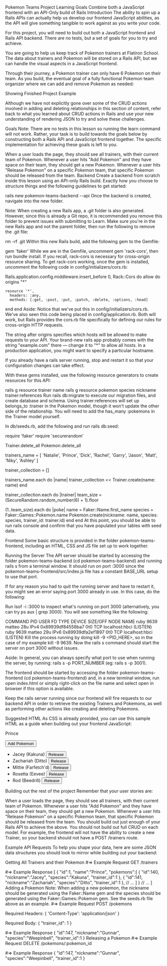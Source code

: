 Pokemon Teams Project
Learning Goals
Combine both a JavaScript frontend with an API-Only build of Rails
Introduction
The ability to spin up a Rails APIs can actually help us develop our frontend JavaScript abilities, as the API will give something tangible to work against as you write your code.

For this project, you will need to build out both a JavaScript frontend and Rails API backend. There are no tests, but a set of goals for you to try and achieve.

You are going to help us keep track of Pokemon trainers at Flatiron School. The data about trainers and Pokemon will be stored on a Rails API, but we can handle the visual aspects in a JavaScript frontend.

Through their journey, a Pokemon trainer can only have 6 Pokemon on their team. As you build, the eventual goal of a fully functional Pokemon team organizer where we can add and remove Pokemon as needed:

Showing Finished Project Example

Although we have not explicitly gone over some of the CRUD actions involved in adding and deleting relationships in this section of content, refer back to what you learned about CRUD actions in Rails and use your new understanding of rendering JSON to try and solve these challenges.

Goals
Note: There are no tests in this lesson so running the learn command will not work. Rather, your task is to build towards the goals below by constructing both a Rails API and JavaScript frontend together. The specific implementation for achieving these goals is left to you.

When a user loads the page, they should see all trainers, with their current team of Pokemon.
Whenever a user hits "Add Pokemon" and they have space on their team, they should get a new Pokemon.
Whenever a user hits "Release Pokemon" on a specific Pokemon team, that specific Pokemon should be released from the team.
Backend
Create a backend from scratch inside this lesson using an API-only Rails build. Exactly how you choose to structure things and the following guidelines to get started:

rails new pokemon-teams-backend --api
Once the backend is created, navigate into the new folder.

Note: When creating a new Rails app, a .git folder is also generated. However, since this is already a Git repo, it is recommended you remove this folder to prevent issues with submitting to Learn. Make sure you're in the new Rails app and not the parent folder, then run the following to remove the .git file:

rm -rf .git
Within this new Rails build, add the following gem to the Gemfile:

gem 'faker'
While we are in the Gemfile, uncomment gem 'rack-cors', then run bundle install. If you recall, rack-cors is necessary for cross-origin resource sharing. To get rack-cors working, once the gem is installed, uncomment the following code in config/initializers/cors.rb:

Rails.application.config.middleware.insert_before 0, Rack::Cors do
  allow do
    origins "*"

    resource '*',
      headers: :any,
      methods: [:get, :post, :put, :patch, :delete, :options, :head]
  end
end
Aside: Notice that we've put this in config/initializers/cors.rb. We've also seen this code being placed in config/application.rb. Both will work, but Rails provides the cors.rb file specifically for defining our rules for cross-origin HTTP requests.

The string after origins specifies which hosts will be allowed to make requests to your API. Your brand-new rails app probably comes with the string "example.com" there — change it to "*" to allow all hosts. In a production application, you might want to specify a particular hostname.

If you already have a rails server running, stop and restart it so that your configuration changes can take effect.

With these gems installed, use the following resource generators to create resources for this API:

rails g resource trainer name
rails g resource pokemon species nickname trainer:references
Run rails db:migrate to execute our migration files, and create database and schema. Using trainer:references will set up belongs_to :trainer in the Pokemon model, though it won't update the other side of the relationship. You will need to add the has_many :pokemons in the Trainer model yourself.

In db/seeds.rb, add the following and run rails db:seed:

require 'faker'
require 'securerandom'

Trainer.delete_all
Pokemon.delete_all

trainers_name = [
  'Natalie',
  'Prince',
  'Dick',
  'Rachel',
  'Garry',
  'Jason',
  'Matt',
  'Niky',
  'Ashley'
]

trainer_collection = []

trainers_name.each do |name|
  trainer_collection << Trainer.create(name: name)
end

trainer_collection.each do |trainer|
  team_size = (SecureRandom.random_number(6) + 1).floor

  (1..team_size).each do |poke|
    name = Faker::Name.first_name
    species = Faker::Games::Pokemon.name
    Pokemon.create(nickname: name, species: species, trainer_id: trainer.id)
  end
end
At this point, you should be able to run rails console and confirm that you have populated your tables with seed data.

Frontend
Some basic structure is provided in the folder pokemon-teams-frontend, including an HTML, CSS and JS file set up to work together.

Running the Server
The API server should be started by accessing the folder pokemon-teams-backend (cd pokemon-teams-backend) and running rails s from a terminal window. It should run on port :3000 since the pokemon-teams-frontend/src/index.js file has a constant BASE_URL setup to use that port.

If for any reason you had to quit the running server and have to restart it, you might see an error saying port 3000 already in use. In this case, do the following:

Run lsof -i :3000 to inspect what's running on port 3000 (alternatively, you can try ps aux | grep 3000). You will see something like the following:

COMMAND PID USER FD TYPE DEVICE SIZE/OFF NODE NAME 
ruby 9639 matteo 28u IPv4 0x89939df84558ba7 0t0 TCP localhost:hbci (LISTEN) 
ruby 9639 matteo 29u IPv6 0x89939dfa2ef1897 0t0 TCP localhost:hbci (LISTEN)
Kill the process running by doing kill -9 <PID_HERE>, so in the case of my example kill -9 9639. Now the rails s command should start the server on port 3000 without issues.

Aside: In general, you can always specify what port to use when running the server, by running: rails s -p PORT_NUMBER (eg: rails s -p 3001).

The frontend should be started by accessing the folder pokemon-teams-frontend (cd pokemon-teams-frontend) and, in a new terminal window, run open index.html or simply right-click on the file name and select open in browser if this option is available.

Keep the rails server running since our frontend will fire requests to our backend API in order to retrieve the existing Trainers and Pokemons, as well as performing other actions like creating and deleting Pokemons.

Suggested HTML
As CSS is already provided, you can use this sample HTML as a guide when building out your frontend JavaScript:

<div class="card" data-id="1"><p>Prince</p>
  <button data-trainer-id="1">Add Pokemon</button>
  <ul>
    <li>Jacey (Kakuna) <button class="release" data-pokemon-id="140">Release</button></li>
    <li>Zachariah (Ditto) <button class="release" data-pokemon-id="141">Release</button></li>
    <li>Mittie (Farfetch'd) <button class="release" data-pokemon-id="149">Release</button></li>
    <li>Rosetta (Eevee) <button class="release" data-pokemon-id="150">Release</button></li>
    <li>Rod (Beedrill) <button class="release" data-pokemon-id="151">Release</button></li>
  </ul>
</div>
Building out the rest of the project
Remember that your user stories are:

When a user loads the page, they should see all trainers, with their current team of Pokemon.
Whenever a user hits "Add Pokemon" and they have space on their team, they should get a new Pokemon.
Whenever a user hits "Release Pokemon" on a specific Pokemon team, that specific Pokemon should be released from the team.
You should build out just enough of your Rails API to achieve the above. You should not build out full CRUD on each model. For example, the frontend will not have the ability to create a new Trainer, so your backend should not have a POST /trainers route.

Example API Requests
To help you shape your data, here are some JSON data structures you should look to mirror while building out your backend:

Getting All Trainers and their Pokemon
#=> Example Request
GET /trainers

#=> Example Response
[
  {
    "id":1,
    "name":"Prince",
    "pokemons":[
      {
        "id":140,
        "nickname":"Jacey",
        "species":"Kakuna",
        "trainer_id":1
      },
      {
        "id":141,
        "nickname":"Zachariah",
        "species":"Ditto",
        "trainer_id":1
      },
      // ...
    ]
  }
  // ...
]
Adding a Pokemon
Note: When adding a new pokemon, the nickname should be generated using the Faker::Name gem and the species should be generated using the Faker::Games::Pokemon gem. See the seeds.rb file above as an example.
#=> Example Request
POST /pokemons

Required Headers:
{
  'Content-Type': 'application/json'
}

Required Body:
{
  "trainer_id": 1
}

#=> Example Response
{
  "id":147,
  "nickname":"Gunnar",
  "species":"Weepinbell",
  "trainer_id":1
}
Releasing a Pokemon
#=> Example Request
DELETE /pokemons/:pokemon_id

#=> Example Response
{
  "id":147,
  "nickname":"Gunnar",
  "species":"Weepinbell",
  "trainer_id":1
}